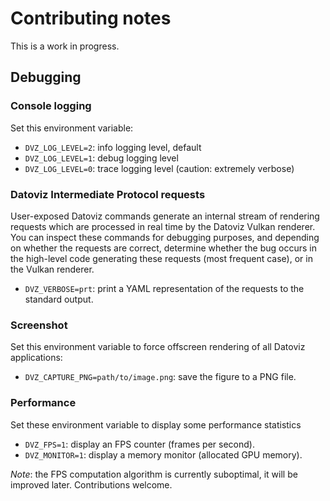 # Contributing notes

This is a work in progress.

## Debugging


### Console logging

Set this environment variable:

* `DVZ_LOG_LEVEL=2`: info logging level, default
* `DVZ_LOG_LEVEL=1`: debug logging level
* `DVZ_LOG_LEVEL=0`: trace logging level (caution: extremely verbose)


### Datoviz Intermediate Protocol requests

User-exposed Datoviz commands generate an internal stream of rendering requests which are processed in real time by the Datoviz Vulkan renderer.
You can inspect these commands for debugging purposes, and depending on whether the requests are correct, determine whether the bug occurs in the high-level code generating these requests (most frequent case), or in the Vulkan renderer.

* `DVZ_VERBOSE=prt`: print a YAML representation of the requests to the standard output.


### Screenshot

Set this environment variable to force offscreen rendering of all Datoviz applications:

* `DVZ_CAPTURE_PNG=path/to/image.png`: save the figure to a PNG file.


### Performance

Set these environment variable to display some performance statistics

* `DVZ_FPS=1`: display an FPS counter (frames per second).
* `DVZ_MONITOR=1`: display a memory monitor (allocated GPU memory).

_Note_: the FPS computation algorithm is currently suboptimal, it will be improved later. Contributions welcome.
